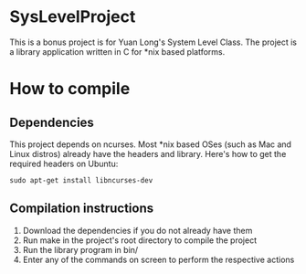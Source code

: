 # SysLevelProject
This is a bonus project is for Yuan Long's System Level Class. The project is a library application written in C for \*nix based platforms.

# How to compile

Dependencies
--------------
This project depends on ncurses. Most \*nix based OSes (such as Mac and Linux distros) already have the headers and library.
Here's how to get the required headers on Ubuntu:
```
sudo apt-get install libncurses-dev
```

Compilation instructions
--------------
1. Download the dependencies if you do not already have them
2. Run make in the project's root directory to compile the project
3. Run the library program in bin/
4. Enter any of the commands on screen to perform the respective actions
